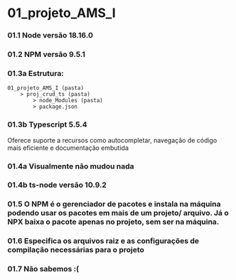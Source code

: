 # 01_projeto_AMS_I 

### 01.1  Node versão 18.16.0

### 01.2  NPM versão 9.5.1

### 01.3a Estrutura: 
    01_projeto_AMS_I (pasta)
        > proj_crud_ts (pasta)
            > node_Modules (pasta)
            > package.json

### 01.3b Typescript 5.5.4 
 Oferece suporte a recursos como autocompletar, navegação de código mais eficiente e documentação embutida

### 01.4a   Visualmente não mudou nada

### 01.4b ts-node versão 10.9.2

### 01.5 O NPM é o gerenciador de pacotes e instala na máquina podendo usar os pacotes em mais de um projeto/ arquivo. Já o NPX baixa o pacote apenas no projeto, sem ser na máquina.

### 01.6 Especifica os arquivos raiz e as configurações de compilação necessárias para o projeto

### 01.7 Não sabemos :(



